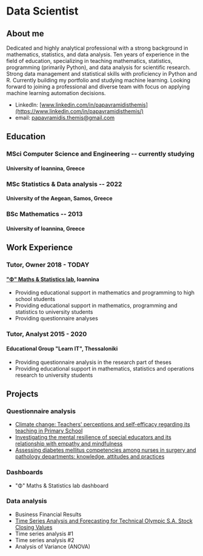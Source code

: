 # Data Scientist

## About me
Dedicated and highly analytical professional with a strong background in mathematics, statistics, and data analysis. Ten years of experience in the field of education, specializing in teaching mathematics, statistics, programming (primarily Python), and data analysis for scientific research. Strong data management and statistical skills with proficiency in Python and R. Currently building my portfolio and studying machine learning. Looking forward to joining a professional and diverse team with focus on applying machine learning automation decisions.
* LinkedIn: [www.linkedin.com/in/papavramidisthemis](https://www.linkedin.com/in/papavramidisthemis/)
* email: [papavramidis.themis@gmail.com](mailto:papavramidis.themis@gmail.com)

## Education
### MSci Computer Science and Engineering -- currently studying
#### University of Ioannina, Greece
### MSc Statistics & Data analysis -- 2022
#### University of the Aegean, Samos, Greece
### BSc Mathematics -- 2013
#### University of Ioannina, Greece

## Work Experience

### Tutor, Owner 2018 - TODAY

#### ["Φ" Maths & Statistics lab](https://phi.edu.gr/), Ioannina
* Providing educational support in mathematics and programming to high school students
* Providing educational support in mathematics, programming and statistics to university students
* Providing questionnaire analyses

### Tutor, Analyst 2015 - 2020

#### Educational Group "Learn IT", Thessaloniki
* Providing questionnaire analysis in the research part of theses
* Providing educational support in mathematics, statistics and operations research to university students

## Projects

### Questionnaire analysis
* [Climate change: Teachers' perceptions and self-efficacy regarding its teaching in Primary School](E23001/E23001.html)
* [Investigating the mental resilience of special educators and its relationship with empathy and mindfulness](E23017/README.md)
* [Assessing diabetes mellitus competencies among nurses in surgery and pathology departments: knowledge, attitudes and practices](E23024/README.md)

### Dashboards
* "Φ" Maths & Statistics lab dashboard

### Data analysis
* Business Financial Results
* [Time Series Analysis and Forecasting for Technical Olympic S.A. Stock Closing Values](TSproject/project.html)
* Time series analysis #1
* Time series analysis #2
* Analysis of Variance (ANOVA)

